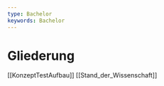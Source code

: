 ```yaml
---
type: Bachelor
keywords: Bachelor
---
```


# Gliederung

[[KonzeptTestAufbau]]
[[Stand_der_Wissenschaft]]
